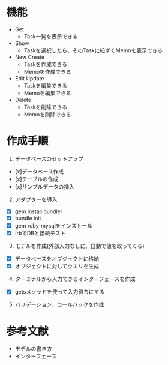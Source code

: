 # 機能
- Get
  - Task一覧を表示できる
- Show
  - Taskを選択したら、そのTaskに紐ずくMemoを表示できる
- New Create
  - Taskを作成できる
  - Memoを作成できる
- Edit Update
  - Taskを編集できる
  - Memoを編集できる
- Delete
  - Taskを削除できる
  - Memoを削除できる

# 作成手順
1. データベースのセットアップ
  - [x]データベース作成
  - [x]テーブルの作成
  - [x]サンプルデータの挿入
2. アダプターを導入
  - [x] gem install bundler
  - [x] bundle init
  - [x] gem ruby-mysqlをインストール
  - [x] irbでDBと接続テスト
3. モデルを作成(外部入力なしに、自動で値を取ってくる)
  - [x] データベースをオブジェクトに格納
  - [x] オブジェクトに対してクエリを生成
4. ターミナルから入力できるインターフェースを作成
  - [x] getsメソッドを使って入力待ちにする
5. バリデーション、コールバックを作成

# 参考文献
- モデルの書き方
- インターフェース
